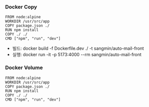 ### Docker Copy
```
FROM node:alpine
WORKDIR /usr/src/app
COPY package.json ./
RUN npm install
COPY ./ ./
CMD ["npm", "run", "dev"]

```

- 빌드: docker build -f Dockerfile.dev ./ -t sangmin/auto-mail-front 
- 실행: docker run -it -p 5173:4000 --rm sangmin/auto-mail-front

### Docker Volume
```
FROM node:alpine
WORKDIR /usr/src/app
COPY package.json ./
RUN npm install
COPY ./ ./
CMD ["npm", "run", "dev"]

```